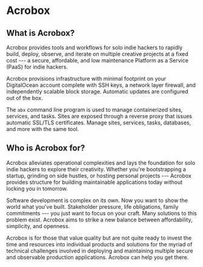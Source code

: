 # Acrobox

## What is Acrobox?

Acrobox provides tools and workflows for solo indie hackers to rapidly build,
deploy, observe, and iterate on multiple creative projects at a fixed cost ---
a secure, affordable, and low maintenance Platform as a Service (PaaS) for
indie hackers.

Acrobox provisions infrastructure with minimal footprint on your DigitalOcean
account complete with SSH keys, a network layer firewall, and independently
scalable block storage. Automatic updates are configured out of the box.

The `abx` command line program is used to manage containerized sites, services,
and tasks. Sites are exposed through a reverse proxy that issues automatic
SSL/TLS certificates. Manage sites, services, tasks, databases, and more with
the same tool.

## Who is Acrobox for?

Acrobox alleviates operational complexities and lays the foundation for solo
indie hackers to explore their creativity. Whether you're bootstrapping a
startup, grinding on side hustles, or hosting personal projects --- Acrobox
provides structure for building maintainable applications today without locking
you in tomorrow.

Software development is complex on its own. Now you want to show the world what
you've built. Stakeholder pressure, life obligations, family commitments ---
you just want to focus on your craft. Many solutions to this problem exist.
Acrobox aims to strike a new balance between affordability, simplicity, and
openness.

Acrobox is for those that value quality but are not quite ready to invest the
time and resources into individual products and solutions for the myriad of
technical challenges involved in deploying and maintaining multiple secure and
observable production applications. Acrobox can help you get there.
